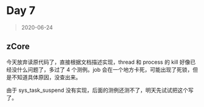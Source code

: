 # Day 7

> 2020-06-24

## zCore

今天放弃读原代码了，直接根据文档描述实现，thread 和 process 的 kill 好像已经没什么问题了，多过了 4 个测例。job 会在一个地方卡死，可能出现了死锁，但是不知道具体原因，没查出来。

由于 sys_task_suspend 没有实现，后面的测例还测不了，明天先试试把这个写了。
